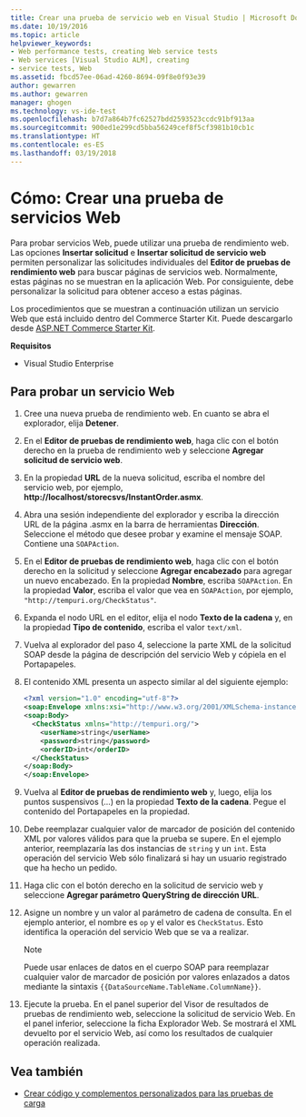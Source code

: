 ```yaml
---
title: Crear una prueba de servicio web en Visual Studio | Microsoft Docs
ms.date: 10/19/2016
ms.topic: article
helpviewer_keywords:
- Web performance tests, creating Web service tests
- Web services [Visual Studio ALM], creating
- service tests, Web
ms.assetid: fbcd57ee-06ad-4260-8694-09f8e0f93e39
author: gewarren
ms.author: gewarren
manager: ghogen
ms.technology: vs-ide-test
ms.openlocfilehash: b7d7a864b7fc62527bdd2593523ccdc91bf913aa
ms.sourcegitcommit: 900ed1e299cd5bba56249cef8f5cf3981b10cb1c
ms.translationtype: HT
ms.contentlocale: es-ES
ms.lasthandoff: 03/19/2018
---
```

# <a name="how-to-create-a-web-service-test"></a>Cómo: Crear una prueba de servicios Web

Para probar servicios Web, puede utilizar una prueba de rendimiento web. Las opciones **Insertar solicitud** e **Insertar solicitud de servicio web** permiten personalizar las solicitudes individuales del **Editor de pruebas de rendimiento web** para buscar páginas de servicios web. Normalmente, estas páginas no se muestran en la aplicación Web. Por consiguiente, debe personalizar la solicitud para obtener acceso a estas páginas.

Los procedimientos que se muestran a continuación utilizan un servicio Web que está incluido dentro del Commerce Starter Kit. Puede descargarlo desde [ASP.NET Commerce Starter Kit](http://go.microsoft.com/fwlink/?LinkId=181469).

 **Requisitos**

-   Visual Studio Enterprise

## <a name="to-test-a-web-service"></a>Para probar un servicio Web

1.  Cree una nueva prueba de rendimiento web. En cuanto se abra el explorador, elija **Detener**.

2.  En el **Editor de pruebas de rendimiento web**, haga clic con el botón derecho en la prueba de rendimiento web y seleccione **Agregar solicitud de servicio web**.

3.  En la propiedad **URL** de la nueva solicitud, escriba el nombre del servicio web, por ejemplo, **http://localhost/storecsvs/InstantOrder.asmx**.

4.  Abra una sesión independiente del explorador y escriba la dirección URL de la página .asmx en la barra de herramientas **Dirección**. Seleccione el método que desee probar y examine el mensaje SOAP. Contiene una `SOAPAction`.

5.  En el **Editor de pruebas de rendimiento web**, haga clic con el botón derecho en la solicitud y seleccione **Agregar encabezado** para agregar un nuevo encabezado. En la propiedad **Nombre**, escriba `SOAPAction`. En la propiedad **Valor**, escriba el valor que vea en `SOAPAction`, por ejemplo, `"http://tempuri.org/CheckStatus"`.

6.  Expanda el nodo URL en el editor, elija el nodo **Texto de la cadena** y, en la propiedad **Tipo de contenido**, escriba el valor `text/xml`.

7.  Vuelva al explorador del paso 4, seleccione la parte XML de la solicitud SOAP desde la página de descripción del servicio Web y cópiela en el Portapapeles.

8.  El contenido XML presenta un aspecto similar al del siguiente ejemplo:

     ```xml
     <?xml version="1.0" encoding="utf-8"?>
     <soap:Envelope xmlns:xsi="http://www.w3.org/2001/XMLSchema-instance" xmlns:xsd="http://www.w3.org/2001/XMLSchema" xmlns:soap="http://schemas.xmlsoap.org/soap/envelope/">
     <soap:Body>
       <CheckStatus xmlns="http://tempuri.org/">
         <userName>string</userName>
         <password>string</password>
         <orderID>int</orderID>
       </CheckStatus>
     </soap:Body>
     </soap:Envelope>
     ```

9. Vuelva al **Editor de pruebas de rendimiento web** y, luego, elija los puntos suspensivos (…) en la propiedad **Texto de la cadena**. Pegue el contenido del Portapapeles en la propiedad.

10. Debe reemplazar cualquier valor de marcador de posición del contenido XML por valores válidos para que la prueba se supere. En el ejemplo anterior, reemplazaría las dos instancias de `string` y un `int`. Esta operación del servicio Web sólo finalizará si hay un usuario registrado que ha hecho un pedido.

11. Haga clic con el botón derecho en la solicitud de servicio web y seleccione **Agregar parámetro QueryString de dirección URL**.

12. Asigne un nombre y un valor al parámetro de cadena de consulta. En el ejemplo anterior, el nombre es `op` y el valor es `CheckStatus`. Esto identifica la operación del servicio Web que se va a realizar.

    > [!NOTE]
    > Puede usar enlaces de datos en el cuerpo SOAP para reemplazar cualquier valor de marcador de posición por valores enlazados a datos mediante la sintaxis `{{DataSourceName.TableName.ColumnName}}`.

13. Ejecute la prueba. En el panel superior del Visor de resultados de pruebas de rendimiento web, seleccione la solicitud de servicio Web. En el panel inferior, seleccione la ficha Explorador Web. Se mostrará el XML devuelto por el servicio Web, así como los resultados de cualquier operación realizada.

## <a name="see-also"></a>Vea también

- [Crear código y complementos personalizados para las pruebas de carga](../test/create-custom-code-and-plug-ins-for-load-tests.md)